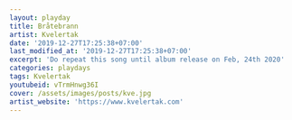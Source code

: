 ```yaml
---
layout: playday
title: Bråtebrann
artist: Kvelertak
date: '2019-12-27T17:25:38+07:00'
last_modified_at: '2019-12-27T17:25:38+07:00'
excerpt: 'Do repeat this song until album release on Feb, 24th 2020'
categories: playdays
tags: Kvelertak
youtubeid: vTrmHnwg36I
cover: /assets/images/posts/kve.jpg
artist_website: 'https://www.kvelertak.com'
---
```


